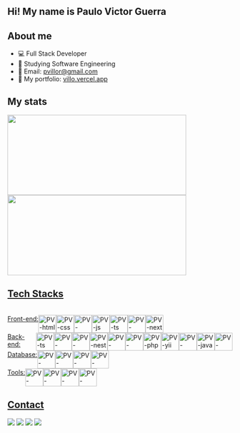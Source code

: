 ## Hi! My name is Paulo Victor Guerra

## About me
- 💻 Full Stack Developer
- 📓 Studying Software Engineering
- 📧 Email: pvillor@gmail.com
- 📜 My portfolio: [villo.vercel.app](https://villo.vercel.app/)

## My stats
<div>
  <a href="https://github.com/pvillor">
  <img height="180em" width="400px" src="https://github-readme-stats.vercel.app/api/top-langs/?username=pvillor&layout=compact&langs_count=5&theme=dark"/>
  <img height="180em" width="400px" src="https://github-readme-stats.vercel.app/api?username=pvillor&show_icons=true&theme=dark&include_all_commits=true&count_private=true"/>
</div>

## Tech Stacks
  <div style="display: inline_block"><br>
    <div style="display: flex">
      Front-end: 
      <img align="center" alt="PV-html" height="40" width="40" src="https://cdn.jsdelivr.net/gh/devicons/devicon/icons/html5/html5-plain.svg">
      <img align="center" alt="PV-css" height="40" width="40" src="https://cdn.jsdelivr.net/gh/devicons/devicon/icons/css3/css3-plain.svg">
      <img align="center" alt="PV-tailwind" height="40" width="40" src="https://cdn.jsdelivr.net/gh/devicons/devicon@latest/icons/tailwindcss/tailwindcss-original.svg">
      <img align="center" alt="PV-js" height="40" width="40" src="https://cdn.jsdelivr.net/gh/devicons/devicon/icons/javascript/javascript-original.svg">
      <img align="center" alt="PV-ts" height="40" width="40" src="https://cdn.jsdelivr.net/gh/devicons/devicon/icons/typescript/typescript-original.svg">
      <img align="center" alt="PV-react" height="40" width="40" src="https://cdn.jsdelivr.net/gh/devicons/devicon/icons/react/react-original.svg">
      <img align="center" alt="PV-next" height="40" width="40" src="https://cdn.jsdelivr.net/gh/devicons/devicon@latest/icons/nextjs/nextjs-line-wordmark.svg">
    </div>
    <div style="display: flex">
      Back-end: 
      <img align="center" alt="PV-ts" height="40" width="40" src="https://cdn.jsdelivr.net/gh/devicons/devicon/icons/typescript/typescript-original.svg">
      <img align="center" alt="PV-node" height="40" width="40" src="https://cdn.jsdelivr.net/gh/devicons/devicon/icons/nodejs/nodejs-original.svg">
      <img align="center" alt="PV-express" height="40" width="40" background-color="gray"src="https://cdn.jsdelivr.net/gh/devicons/devicon/icons/express/express-original.svg">
      <img align="center" alt="PV-nest" height="40" width="40" src="https://cdn.jsdelivr.net/gh/devicons/devicon@latest/icons/nestjs/nestjs-original.svg">
      <img align="center" alt="PV-python" height="40" width="40" src="https://cdn.jsdelivr.net/gh/devicons/devicon/icons/python/python-original.svg">
      <img align="center" alt="PV-django" height="40" width="40" src="https://cdn.jsdelivr.net/gh/devicons/devicon/icons/django/django-plain.svg">
      <img align="center" alt="PV-php" height="40" width="40" src="https://cdn.jsdelivr.net/gh/devicons/devicon/icons/php/php-original.svg" />
      <img align="center" alt="PV-yii" height="40" width="40" src="https://cdn.jsdelivr.net/gh/devicons/devicon@latest/icons/yii/yii-original-wordmark.svg" />
      <img align="center" alt="PV-laravel" height="40" width="40" src="https://cdn.jsdelivr.net/gh/devicons/devicon@latest/icons/laravel/laravel-original.svg" />
      <img align="center" alt="PV-java" height="40" width="40" src="https://cdn.jsdelivr.net/gh/devicons/devicon/icons/java/java-original.svg" />
      <img align="center" alt="PV-spring" height="40" width="40" src="https://cdn.jsdelivr.net/gh/devicons/devicon/icons/spring/spring-original-wordmark.svg" />
    </div>
    <div style="display: flex">
      Database: 
      <img align="center" alt="PV-postgres" height="40" width="40" src="https://cdn.jsdelivr.net/gh/devicons/devicon/icons/postgresql/postgresql-plain.svg">
      <img align="center" alt="PV-mariadb" height="40" width="40" src="https://cdn.jsdelivr.net/gh/devicons/devicon@latest/icons/mariadb/mariadb-original-wordmark.svg">
      <img align="center" alt="PV-mysql" height="40" width="40" src="https://cdn.jsdelivr.net/gh/devicons/devicon@latest/icons/mysql/mysql-original-wordmark.svg">
      <img align="center" alt="PV-mongodb" height="40" width="40" src="https://cdn.jsdelivr.net/gh/devicons/devicon@latest/icons/mongodb/mongodb-plain-wordmark.svg">
    </div>
    <div style="display: flex">
      Tools: 
      <img align="center" alt="PV-vscode" height="40" width="40" src="https://cdn.jsdelivr.net/gh/devicons/devicon/icons/vscode/vscode-original.svg" />
      <img align="center" alt="PV-docker" height="40" width="40" src="https://cdn.jsdelivr.net/gh/devicons/devicon/icons/docker/docker-plain.svg">
      <img align="center" alt="PV-insomnia" height="40" width="40" src="https://cdn.jsdelivr.net/gh/devicons/devicon@latest/icons/insomnia/insomnia-original-wordmark.svg">
      <img align="center" alt="PV-swagger" height="40" width="40" src="https://cdn.jsdelivr.net/gh/devicons/devicon@latest/icons/swagger/swagger-original.svg">
    </div>
  </div>

  ## Contact
  <div>
    <a href="https://www.linkedin.com/in/paulovictorguerra" target="_blank"><img src="https://img.shields.io/badge/-LinkedIn-%23007785?style=for-the-badge&logo=linkedin&logoColor=white" targe="_blank"></a>
    <a href="https://instagram.com/pvillor_" target="_blank"><img src="https://img.shields.io/badge/-Instagram-%23E4405F?style=for-the-badge&logo=instagram&logoColor=white" target="_blank"></a>
    <a href="mailto:pvillor@gmail.com"><img src="https://img.shields.io/badge/-Gmail-%23333?style=for-the-badge&logo=gmail&logoColor=white" target="_blank"></a>
    <a href="https://www.twitch.tv/pvillor" target="_blank"><img src="https://img.shields.io/badge/Twitch-9146FF?style=for-the-badge&logo=twitch&logoColor=white" target="_blank"></a>
  </div>
